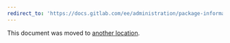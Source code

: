 ```yaml
---
redirect_to: 'https://docs.gitlab.com/ee/administration/package-information/postgresql_versions.html'
---
```


This document was moved to [another location](https://docs.gitlab.com/ee/administration/package_information/postgresql-versions.html).

<!-- This redirect file can be deleted after 2022-03-28. -->
<!-- Before deletion, see: https://docs.gitlab.com/ee/development/documentation/#move-or-rename-a-page -->

